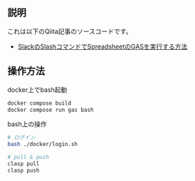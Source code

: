 ## 説明
これは以下のQiita記事のソースコードです。
- [SlackのSlashコマンドでSpreadsheetのGASを実行する方法](https://qiita.com/rubita/items/c58ba926d669ff51c88c)


## 操作方法
docker上でbash起動
```sh
docker compose build
docker compose run gas bash
```

bash上の操作
```bash
# ログイン
bash ./docker/login.sh

# pull & push
clasp pull
clasp push
```

